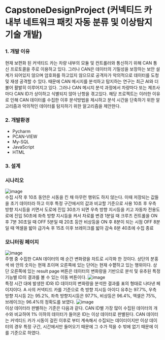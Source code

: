 # CapstoneDesignProject (커넥티드 카 내부 네트워크 패킷 자동 분류 및 이상탐지 기술 개발)

### 1. 개발 이유
 현재 보편화 된 커넥티드 카는 차량 내부의 모듈 및 컨트롤러와 통신하기 위해 CAN 통신 프로토콜을 주로 이용하고 있다. 그러나 CAN은 데이터의 기밀성을 보장하는 보안 설계가 되어있지 않으며 암호화를 하고있지 않으므로 공격자가 악의적으로 데이터를 도청 및 재생 공격할 수 있다. 
 때문에 CAN 메시지를 분석하고 탐지하는 연구는 최근 AI와 더불어 활발히 이루어지고 있다. 그러나 CAN 메시지 분석 과정에서 차량마다 또는 제조사마다 CAN ID가 상이하고 식별되지 않아 난항을 겪고있다. 해당 프로젝트는 이러한 이유로 인해 CAN 데이터를 수집한 이후 분석방법을 제시하고 분석 시간을 단축하기 위한 알고리즘과 악의적인 데이터를 탐지하기 위한 알고리즘을 제안한다.

### 2. 개발환경
* Pycharm
* PCAN-VIEW
* My-SQL
* JavaScript
* HTML

### 3. 설계
### 시나리오
![image](https://user-images.githubusercontent.com/74931459/205486328-b26fa054-0b9f-4107-b660-c690ad24e286.png) <br>
 수집 시작 후 10초 동안은 시동을 킨 채 아무런 행위도 하지 않는다. 이때 저장되는 값들을 초기 데이터라 하고 이후 특정 구간에서의 값과 비교할 기준으로 사용
 10초 후 우측 방향 지시등을 키면서 도로에 진입
 30초가 되면 우측 방향 지시등을 키고 자동차 전용도로에 진입
 50초에 좌측 방향 지시등을 켜서 차로를 변경
 1분일 때 크루즈 컨트롤을 ON 후 7분 30초일 때 OFF
 5분일 때 20초 등안 비상등을 ON 후 8분이 되는 시점 OFF
 8분일 때 엑셀을 밟아 급가속 후 15초 이후 브레이크를 밟아 감속
 8분 40초에 수집 종료
 
 ### 모니터링 페이지
 ![image](https://user-images.githubusercontent.com/74931459/205486431-4c75f34e-0886-4966-b728-782d3ad9b693.png) <br>
 주행 중 수집한 CAN 데이터의 매 순간 변화량을 차트로 시각화 한 것이다. 상단의 분홍색 바 안의 숫자는 현재 초이며 오른쪽에 있는 단어는 현재 수햍하고 있는 행위이다. 상단 오른쪽에 있는 result page 버튼은 데이터의 변화량을 기반으로 분석 및 유추된 특정 기능별 ID의 결과를 볼 수 있는 이동 버튼이다.
![image](https://user-images.githubusercontent.com/74931459/205486438-e607a983-9f85-41ca-80be-f812564c922e.png) <br>
 특정 시간 대에 발생한 ID와 ID 데이터의 변화량을 분석한 결과를 표의 형태로 나타낸 페이지이다. A 사의 커넥티드 카를 기준으로 측 방향 지시등 아이디 유추는 97.7%, 우측 방향 지시등 2는 95.2%, 좌측 방향지시등은 97.7%, 비상등은 96.4%, 엑셀은 75%, 브레이크는 96.4%의 정확도를 보였다.
 ![image](https://user-images.githubusercontent.com/74931459/205489840-562fe019-8e4d-47b3-a921-e1ea9262c785.png) <br>
 이상 데이터라 판별하는 기준은 다음과 같다. CAN ID별 가장 많이 수집된 데이터의 개수와 비교하여 1% 이하의 데이터가 들어온 ID는 이상 데이터로 판별된다. CAN 데이터는 커넥티드 카가 시동이 걸린 이후로 부터 계속해서 수집되는 데이터이지만 이상 데이터의 경우 특정 구간, 시간에서만 들어오기 때문에 그 수가 적을 수 밖에 없기 때문에 이를 기준으로 하였다.
